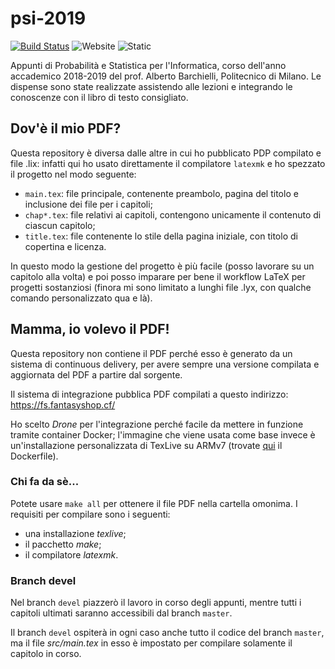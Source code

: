 # psi-2019

[![Build Status](https://ci.fantasyshop.cf/api/badges/Procsiab/psi-2019/status.svg)](https://ci.fantasyshop.cf/Procsiab/psi-2019)
![Website](https://img.shields.io/website/https/fs.fantasyshop.cf.svg?down_message=offline&label=file-sharing&up_message=online)
![Static](https://img.shields.io/badge/licenza-GFDLv1.3-yellowgreen.svg)

Appunti di Probabilità e Statistica per l'Informatica, corso dell'anno accademico 2018-2019 del prof. Alberto Barchielli, Politecnico di Milano.
Le dispense sono state realizzate assistendo alle lezioni e integrando le conoscenze con il libro di testo consigliato.

## Dov'è il mio PDF?

Questa repository è diversa dalle altre in cui ho pubblicato PDP compilato e file .lix: infatti qui ho usato direttamente il compilatore `latexmk` e ho spezzato il progetto nel modo seguente:

- `main.tex`: file principale, contenente preambolo, pagina del titolo e inclusione dei file per i capitoli;
- `chap*.tex`: file relativi ai capitoli, contengono unicamente il contenuto di ciascun capitolo;
- `title.tex`: file contenente lo stile della pagina iniziale, con titolo di copertina e licenza.

In questo modo la gestione del progetto è più facile (posso lavorare su un capitolo alla volta) e poi posso imparare per bene il workflow LaTeX per progetti sostanziosi (finora mi sono limitato a lunghi file .lyx, con qualche comando personalizzato qua e là).

## Mamma, io volevo il PDF!

Questa repository non contiene il PDF perché esso è generato da un sistema di continuous delivery, per avere sempre una versione compilata e aggiornata del PDF a partire dal sorgente.

Il sistema di integrazione pubblica PDF compilati a questo indirizzo:
https://fs.fantasyshop.cf/

Ho scelto *Drone* per l'integrazione perché facile da mettere in funzione tramite container Docker; l'immagine che viene usata come base invece è un'installazione personalizzata di TexLive su ARMv7 (trovate [qui](https://github.com/Procsiab/texlive-rpi-it) il Dockerfile).

### Chi fa da sè...

Potete usare `make all` per ottenere il file PDF nella cartella omonima. I requisiti per compilare sono i seguenti:
- una installazione *texlive*;
- il pacchetto *make*;
- il compilatore *latexmk*.

### Branch **devel**

Nel branch `devel` piazzerò il lavoro in corso degli appunti, mentre tutti i capitoli ultimati saranno accessibili dal branch `master`.

Il branch `devel` ospiterà in ogni caso anche tutto il codice del branch `master`, ma il file *src/main.tex* in esso è impostato per compilare solamente il capitolo in corso.
